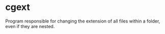 # cgext
Program responsible for changing the extension of all files within a folder, even if they are nested.
